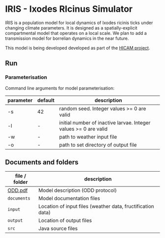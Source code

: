 # IRIS - Ixodes RIcinus Simulator 

IRIS is a population model for local dynamics of Ixodes ricinis ticks under changing climate parameters. It is designed as a spatially-explicit compartmental model that operates on a local scale. We plan to add a transmission model for borrelian dynamics in the near future.

This model is being developed developed as part of the [HICAM project][HICAM].

## Run

### Parameterisation

Command line arguments for model parameterisation:

| parameter    | default     | description                                                                                                                          |
|--------------|-------------|--------------------------------------------------------------------------------------------------------------------------------------|
| -s           | 42          | random seed. Integer values >= 0 are valid                                                                                           |
| -l           | -           | initial number of inactive larvae. Integer values >= 0 are valid                                                                     |
| -w           | -           | path to weather input file                                                                                                           |
| -o           | -           | path to set directory of output file                                                                                                 |


## Documents and folders

| file / folder                                          | description                                                                                                         |
|--------------------------------------------------------|---------------------------------------------------------------------------------------------------------------------|
| [ODD.pdf](documents/odd/iris_odd.pdf)                  | Model description (ODD protocol)                                                                                    |
| `documents`                                            | Model documentation files                                                                                           |
| `input`                                                | Location of input files (weather data, fructification data)                                                         |
| `output`                                               | Location of output files                                                                                            |
| `src`                                                  | Java source files                                                                                                   |


[HICAM]: https://www.ufz.de/index.php?en=47573